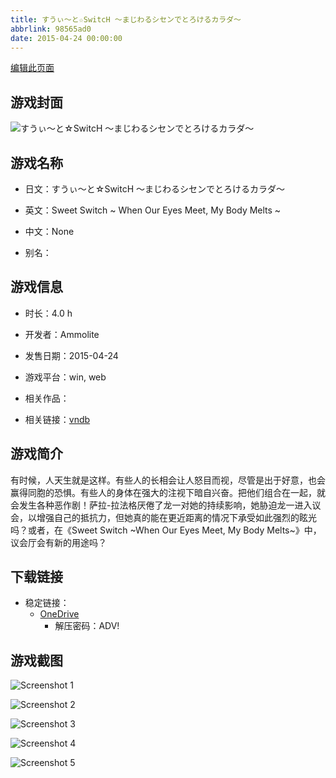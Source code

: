 ```yaml
---
title: すうぃ～と☆SwitcH ～まじわるシセンでとろけるカラダ～
abbrlink: 98565ad0
date: 2015-04-24 00:00:00
---
```

[编辑此页面](https://github.com/ACG-3/ADV3-source/blob/main/source/_posts/games/%E3%81%99%E3%81%86%E3%81%83%EF%BD%9E%E3%81%A8%E2%98%86SwitcH%20%EF%BD%9E%E3%81%BE%E3%81%98%E3%82%8F%E3%82%8B%E3%82%B7%E3%82%BB%E3%83%B3%E3%81%A7%E3%81%A8%E3%82%8D%E3%81%91%E3%82%8B%E3%82%AB%E3%83%A9%E3%83%80%EF%BD%9E.md)

## 游戏封面

![すうぃ～と☆SwitcH ～まじわるシセンでとろけるカラダ～](https://pan.timero.xyz/d/onedrive/img_lib_001/%E3%81%99%E3%81%86%E3%81%83%EF%BD%9E%E3%81%A8%E2%98%86SwitcH%20%EF%BD%9E%E3%81%BE%E3%81%98%E3%82%8F%E3%82%8B%E3%82%B7%E3%82%BB%E3%83%B3%E3%81%A7%E3%81%A8%E3%82%8D%E3%81%91%E3%82%8B%E3%82%AB%E3%83%A9%E3%83%80%EF%BD%9E_cover.avif)


## 游戏名称

- 日文：すうぃ～と☆SwitcH ～まじわるシセンでとろけるカラダ～
- 英文：Sweet Switch ~ When Our Eyes Meet, My Body Melts ~
- 中文：None

- 别名：


## 游戏信息

- 时长：4.0 h
- 开发者：Ammolite
- 发售日期：2015-04-24
- 游戏平台：win, web
- 相关作品：

- 相关链接：[vndb](https://vndb.org/v16874)


## 游戏简介

有时候，人天生就是这样。有些人的长相会让人怒目而视，尽管是出于好意，也会赢得同胞的恐惧。有些人的身体在强大的注视下暗自兴奋。把他们组合在一起，就会发生各种恶作剧！萨拉-拉法格厌倦了龙一对她的持续影响，她胁迫龙一进入议会，以增强自己的抵抗力，但她真的能在更近距离的情况下承受如此强烈的眩光吗？或者，在《Sweet Switch ~When Our Eyes Meet, My Body Melts~》中，议会厅会有新的用途吗？




## 下载链接

- 稳定链接：
    - [OneDrive](https://pan.timero.xyz/onedrive/adv_lib_001/%E3%81%99%E3%81%86%E3%81%83%EF%BD%9E%E3%81%A8%E2%98%86SwitcH%20%EF%BD%9E%E3%81%BE%E3%81%98%E3%82%8F%E3%82%8B%E3%82%B7%E3%82%BB%E3%83%B3%E3%81%A7%E3%81%A8%E3%82%8D%E3%81%91%E3%82%8B%E3%82%AB%E3%83%A9%E3%83%80%EF%BD%9E)
        - 解压密码：ADV!



## 游戏截图


![Screenshot 1](https://pan.timero.xyz/d/onedrive/img_lib_001/%E3%81%99%E3%81%86%E3%81%83%EF%BD%9E%E3%81%A8%E2%98%86SwitcH%20%EF%BD%9E%E3%81%BE%E3%81%98%E3%82%8F%E3%82%8B%E3%82%B7%E3%82%BB%E3%83%B3%E3%81%A7%E3%81%A8%E3%82%8D%E3%81%91%E3%82%8B%E3%82%AB%E3%83%A9%E3%83%80%EF%BD%9E_Screenshot_1.avif)

![Screenshot 2](https://pan.timero.xyz/d/onedrive/img_lib_001/%E3%81%99%E3%81%86%E3%81%83%EF%BD%9E%E3%81%A8%E2%98%86SwitcH%20%EF%BD%9E%E3%81%BE%E3%81%98%E3%82%8F%E3%82%8B%E3%82%B7%E3%82%BB%E3%83%B3%E3%81%A7%E3%81%A8%E3%82%8D%E3%81%91%E3%82%8B%E3%82%AB%E3%83%A9%E3%83%80%EF%BD%9E_Screenshot_2.avif)

![Screenshot 3](https://pan.timero.xyz/d/onedrive/img_lib_001/%E3%81%99%E3%81%86%E3%81%83%EF%BD%9E%E3%81%A8%E2%98%86SwitcH%20%EF%BD%9E%E3%81%BE%E3%81%98%E3%82%8F%E3%82%8B%E3%82%B7%E3%82%BB%E3%83%B3%E3%81%A7%E3%81%A8%E3%82%8D%E3%81%91%E3%82%8B%E3%82%AB%E3%83%A9%E3%83%80%EF%BD%9E_Screenshot_3.avif)

![Screenshot 4](https://pan.timero.xyz/d/onedrive/img_lib_001/%E3%81%99%E3%81%86%E3%81%83%EF%BD%9E%E3%81%A8%E2%98%86SwitcH%20%EF%BD%9E%E3%81%BE%E3%81%98%E3%82%8F%E3%82%8B%E3%82%B7%E3%82%BB%E3%83%B3%E3%81%A7%E3%81%A8%E3%82%8D%E3%81%91%E3%82%8B%E3%82%AB%E3%83%A9%E3%83%80%EF%BD%9E_Screenshot_4.avif)

![Screenshot 5](https://pan.timero.xyz/d/onedrive/img_lib_001/%E3%81%99%E3%81%86%E3%81%83%EF%BD%9E%E3%81%A8%E2%98%86SwitcH%20%EF%BD%9E%E3%81%BE%E3%81%98%E3%82%8F%E3%82%8B%E3%82%B7%E3%82%BB%E3%83%B3%E3%81%A7%E3%81%A8%E3%82%8D%E3%81%91%E3%82%8B%E3%82%AB%E3%83%A9%E3%83%80%EF%BD%9E_Screenshot_5.avif)


